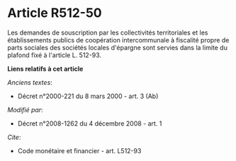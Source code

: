 # Article R512-50

Les demandes de souscription par les collectivités territoriales et les établissements publics de coopération intercommunale
à fiscalité propre de parts sociales des sociétés locales d'épargne sont servies dans la limite du plafond fixé à l'article
L. 512-93.

**Liens relatifs à cet article**

_Anciens textes_:

  - Décret n°2000-221 du 8 mars 2000 - art. 3 (Ab)

_Modifié par_:

  - Décret n°2008-1262 du 4 décembre 2008 - art. 1

_Cite_:

  - Code monétaire et financier - art. L512-93
